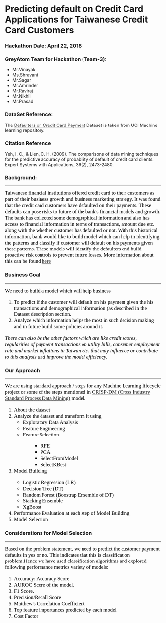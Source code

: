 # Predicting default on Credit Card Applications for Taiwanese Credit Card Customers


### Hackathon Date: April 22, 2018 


### GreyAtom Team for Hackathon (Team-3):
+ Mr.Vinayak  
+ Ms.Shravani
+ Mr.Sagar
+ Mr.Amrinder
+ Mr.Raviraj
+ Mr.Nikhil
+ Mr.Prasad

### DataSet Reference: 
The <a href="https://archive.ics.uci.edu/ml/datasets/default+of+credit+card+clients">Defaulters on Credit Card Payment</a> Dataset is taken from UCI Machine learning repository.

### Citation Reference
Yeh, I. C., & Lien, C. H. (2009). The comparisons of data mining techniques for the predictive accuracy of probability of default of credit card clients. Expert Systems with Applications, 36(2), 2473-2480.

### Background:
<hr/><span style="color:black; font-family: 'calibri'; font-size: 1.2em;">Taiwanese financial institutions offered credit card to their customers as part of their business growth and business marketing strategy. It was found that the credit card customers have defaulted on their payments. These defaults can pose risks to future of the bank's financial models and growth. The bank has collected some demographical information and also has access to financial information in terms of transactions, amount due etc. along with the whether customer has defaulted or not. With this historical information, bank would like to build model which can help in identifying the patterns and classify if customer will default on his payments given these patterns. These models will identify the defaulters and build proactive risk controls to prevent future losses. More information about this can be found <a href='https://sevenpillarsinstitute.org/case-studies/taiwans-credit-card-crisis'/>here</a></span>

### Business Goal:
<hr/><span style="color:black; font-family: 'calibri'; font-size: 1.2em;">
We need to build a model which will help business 
<ol>
<li>To predict if the customer will default on his payment given the his transactions and demographical information (as described in the Dataset description section.</li>
<li>Analyze which information helps the most in such decision making and in future build some policies around it.</li>
</ol>
<i>There can also be the other factors which are like credit scores, regularities of payment transactions on utility bills, consumer employment rate and market inflations in Taiwan etc. that  may influence or contribute to this analysis and improve the model efficiency.</i></span> 

### Our Approach
<hr/><span style="color:black; font-family: 'calibri'; font-size: 1.2em;">We are using standard approach / steps for any Machine Learning lifecycle project or some of the steps mentioned in  <a href="https://en.wikipedia.org/wiki/Cross-industry_standard_process_for_data_mining">CRISP-DM (Cross Industry Standard Process Data Mining)</a> model. 
<ol>
<li>About the dataset</li>
<li>Analyze the dataset and transform it using
<ul>
<li>Exploratory Data Analysis</li>
<li>Feature Engineering</li>
<li>Feature Selection</li>
<ul>
<ul>
<li>RFE</li>
<li>PCA</li>
<li>SelectFromModel</li>
<li>SelectKBest</li>
</ul>
</ul>
</ul>
<li>Model Building</li>
<ul>
<li>Logistic Regression (LR)</li>
<li>Decision Tree (DT)</li>
<li>Random Forest (Boostrap Ensemble of DT)</li>
<li>Stacking Ensemble</li>
<li>XgBoost</li>
</ul>
</li>
<li>Performance Evaluation at each step of Model Building</li>
<li>Model Selection</li>
</ol></span>

### Considerations for Model Selection
<hr/><span style="color:black; font-family: 'calibri'; font-size: 1.2em;">Based on the problem statement, we need to predict the customer payment defaults in yes or no. This indicates that this is classification problem.Hence we have used classification algorithms and explored following performance metrics variety of models: 
<ol>
<li>Accuracy: Accuracy Score</li>
<li>AUROC Score of the model.</li>
<li>F1 Score.</li>
<li>Precision/Recall Score</li>
<li>Matthew's Correlation Coefficient</li>
<li>Top feature importances predicted by each model</li>
<li>Cost Factor</li>
</ol>
</span>


